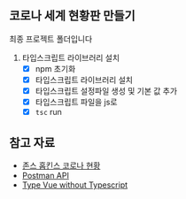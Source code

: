 ## 코로나 세계 현황판 만들기

최종 프로젝트 폴더입니다

1. 타입스크립트 라이브러리 설치
   - [x] npm 초기화
   - [x] 타입스크립트 라이브러리 설치
   - [x] 타입스크립트 설정파일 생성 및 기본 값 추가
   - [x] 타입스크립트 파일을 js로
   - [x] `tsc` run

## 참고 자료

- [존스 홉킨스 코로나 현황](https://www.arcgis.com/apps/opsdashboard/index.html#/bda7594740fd40299423467b48e9ecf6)
- [Postman API](https://documenter.getpostman.com/view/10808728/SzS8rjbc?version=latest#27454960-ea1c-4b91-a0b6-0468bb4e6712)
- [Type Vue without Typescript](https://blog.usejournal.com/type-vue-without-typescript-b2b49210f0b)
